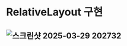 # RelativeLayout 구현 

## ![스크린샷 2025-03-29 202732](https://github.com/user-attachments/assets/15a5d3c6-b63a-458b-bf67-7666006db9f9)
